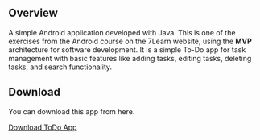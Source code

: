 ## Overview

A simple Android application developed with Java. This is one of the exercises from the Android course on the 7Learn website, using the **MVP** architecture for software development. It is a simple To-Do app for task management with basic features like adding tasks, editing tasks, deleting tasks, and search functionality.

## Download

You can download this app from here.

[Download ToDo App](https://biaupload.com/do.php?filename=org-f5dd8f1cd60f1.apk)

